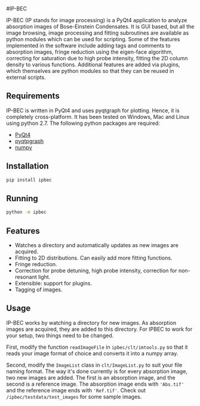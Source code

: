 #IP-BEC

IP-BEC (IP stands for image processing) is a PyQt4 application to analyze
absorption images of Bose-Einstein Condensates. It is GUI based, but all the
image browsing, image processing and fitting subroutines are available as
python modules which can be used for scripting. Some of the features
implemented in the software include adding tags and comments to absorption
images, fringe reduction using the eigen-face algorithm, correcting for
saturation due to high probe intensity, fitting the 2D column density to
various functions. Additional features are added via plugins, which themselves
are python modules so that they can be reused in external scripts.


## Requirements
IP-BEC is written in PyQt4 and uses pyqtgraph for plotting. Hence, it is
completely cross-platform. It has been tested on Windows, Mac and Linux using
python 2.7. The following python packages are required:

- [PyQt4](https://www.riverbankcomputing.com/software/pyqt/download)
- [pyqtpgraph](http://www.pyqtgraph.org/)
- [numpy](http://www.numpy.org/)


## Installation

```bash
pip install ipbec
```

## Running

```bash
python -m ipbec

```

## Features

- Watches a directory and automatically updates as new images are acquired.
- Fitting to 2D distributions. Can easily add more fitting functions.
- Fringe reduction.
- Correction for probe detuning, high probe intensity, correction for
non-resonant light.
- Extensible: support for plugins.
- Tagging of images.

## Usage

IP-BEC works by watching a directory for new images. As absorption images are
acquired, they are added to this directory. For IPBEC to work for your setup,
two things need to be changed.

First, modify the function `readImageFile` in
`ipbec/clt/imtools.py` so that it reads your image format of choice and converts
it into a numpy array.

Second, modify the `ImageList` class in `clt/ImageList.py` to suit your
file naming format. The way it's done currently is for every absorption image,
two new images are added. The first is an absorption image, and the second
is a reference image. The absorption image ends with `'Abs.tif'` and the reference
image ends with `'Ref.tif'`. Check out `/ipbec/testdata/test_images` for some
sample images.
